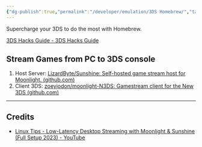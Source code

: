 ```yaml
---
{"dg-publish":true,"permalink":"/developer/emulation/3DS Homebrew/","tags":["gamer","gaming","homebrew","nintendo","retro","emulation"]}
---
```


Supercharge your 3DS to do the most with Homebrew. 

[3DS Hacks Guide - 3DS Hacks Guide](https://3ds.hacks.guide/)
## Stream Games from PC to 3DS console
1. Host Server: [LizardByte/Sunshine: Self-hosted game stream host for Moonlight. (github.com)](https://github.com/LizardByte/Sunshine)
2. Client 3DS: [zoeyjodon/moonlight-N3DS: Gamestream client for the New 3DS (github.com)](https://github.com/zoeyjodon/moonlight-N3DS)

---
## Credits
- [Linux Tips - Low-Latency Desktop Streaming with Moonlight & Sunshine (Full Setup 2023) - YouTube](https://www.youtube.com/watch?v=CbCO3NJjIWs&t=1s)